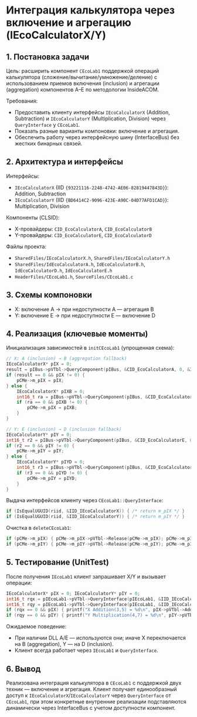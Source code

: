 # Интеграция калькулятора через включение и агрегацию (IEcoCalculatorX/Y)

## 1. Постановка задачи

Цель: расширить компонент `CEcoLab1` поддержкой операций калькулятора (сложение/вычитание/умножение/деление) с использованием приемов включения (inclusion) и агрегации (aggregation) компонентов A–E по методологии InsideACOM.

Требования:
- Предоставить клиенту интерфейсы `IEcoCalculatorX` (Addition, Subtraction) и `IEcoCalculatorY` (Multiplication, Division) через `QueryInterface` у `CEcoLab1`.
- Показать разные варианты компоновки: включение и агрегация.
- Обеспечить работу через интерфейсную шину (InterfaceBus) без жестких бинарных связей.

## 2. Архитектура и интерфейсы

Интерфейсы:
- `IEcoCalculatorX` (IID `{93221116-2248-4742-AE06-82819447843D}`): Addition, Subtraction
- `IEcoCalculatorY` (IID `{BD6414C2-9096-423E-A90C-04D77AFD1CAD}`): Multiplication, Division

Компоненты (CLSID):
- X-провайдеры: `CID_EcoCalculatorA`, `CID_EcoCalculatorB`
- Y-провайдеры: `CID_EcoCalculatorE`, `CID_EcoCalculatorD`

Файлы проекта:
- `SharedFiles/IEcoCalculatorX.h`, `SharedFiles/IEcoCalculatorY.h`
- `SharedFiles/IdEcoCalculatorA.h`, `IdEcoCalculatorB.h`, `IdEcoCalculatorD.h`, `IdEcoCalculatorE.h`
- `HeaderFiles/CEcoLab1.h`, `SourceFiles/CEcoLab1.c`

## 3. Схемы компоновки

- X: включение A → при недоступности A — агрегация B
- Y: включение E → при недоступности E — включение D

## 4. Реализация (ключевые моменты)

Инициализация зависимостей в `initCEcoLab1` (упрощенная схема):
```c
// X: A (inclusion) → B (aggregation fallback)
IEcoCalculatorX* pIX = 0;
result = pIBus->pVTbl->QueryComponent(pIBus, &CID_EcoCalculatorA, 0, &IID_IEcoCalculatorX, (void**)&pIX);
if (result == 0 && pIX != 0) {
    pCMe->m_pIX = pIX;
} else {
    IEcoCalculatorX* pIXB = 0;
    int16_t ra = pIBus->pVTbl->QueryComponent(pIBus, &CID_EcoCalculatorB, (IEcoUnknown*)me, &IID_IEcoCalculatorX, (void**)&pIXB);
    if (ra == 0 && pIXB != 0) {
        pCMe->m_pIX = pIXB;
    }
}

// Y: E (inclusion) → D (inclusion fallback)
IEcoCalculatorY* pIY = 0;
int16_t r2 = pIBus->pVTbl->QueryComponent(pIBus, &CID_EcoCalculatorE, 0, &IID_IEcoCalculatorY, (void**)&pIY);
if (r2 == 0 && pIY != 0) {
    pCMe->m_pIY = pIY;
} else {
    IEcoCalculatorY* pIYD = 0;
    int16_t r3 = pIBus->pVTbl->QueryComponent(pIBus, &CID_EcoCalculatorD, 0, &IID_IEcoCalculatorY, (void**)&pIYD);
    if (r3 == 0 && pIYD != 0) {
        pCMe->m_pIY = pIYD;
    }
}
```

Выдача интерфейсов клиенту через `CEcoLab1::QueryInterface`:
```c
if (IsEqualUGUID(riid, &IID_IEcoCalculatorX)) { /* return m_pIX */ }
if (IsEqualUGUID(riid, &IID_IEcoCalculatorY)) { /* return m_pIY */ }
```

Очистка в `deleteCEcoLab1`:
```c
if (pCMe->m_pIX) { pCMe->m_pIX->pVTbl->Release(pCMe->m_pIX); pCMe->m_pIX = 0; }
if (pCMe->m_pIY) { pCMe->m_pIY->pVTbl->Release(pCMe->m_pIY); pCMe->m_pIY = 0; }
```

## 5. Тестирование (UnitTest)

После получения `IEcoLab1` клиент запрашивает X/Y и вызывает операции:
```c
IEcoCalculatorX* pIX = 0; IEcoCalculatorY* pIY = 0;
int16_t rqx = pIEcoLab1->pVTbl->QueryInterface(pIEcoLab1, &IID_IEcoCalculatorX, (void**)&pIX);
int16_t rqy = pIEcoLab1->pVTbl->QueryInterface(pIEcoLab1, &IID_IEcoCalculatorY, (void**)&pIY);
if (rqx == 0 && pIX) { printf("X Addition(3,5) = %d\n", pIX->pVTbl->Addition(pIX, 3, 5)); pIX->pVTbl->Release(pIX);} 
if (rqy == 0 && pIY) { printf("Y Multiplication(4,7) = %d\n", pIY->pVTbl->Multiplication(pIY, 4, 7)); pIY->pVTbl->Release(pIY);} 
```

Ожидаемое поведение:
- При наличии DLL A/E — используются они; иначе X переключается на B (aggregation), Y — на D (inclusion).
- Клиент всегда работает через `IEcoLab1` и `QueryInterface`.

## 6. Вывод

Реализована интеграция калькулятора в `CEcoLab1` с поддержкой двух техник — включение и агрегация. Клиент получает единообразный доступ к `IEcoCalculatorX`/`IEcoCalculatorY` через `QueryInterface` от `CEcoLab1`, при этом конкретные внутренние реализации подставляются динамически через InterfaceBus с учетом доступности компонент.



